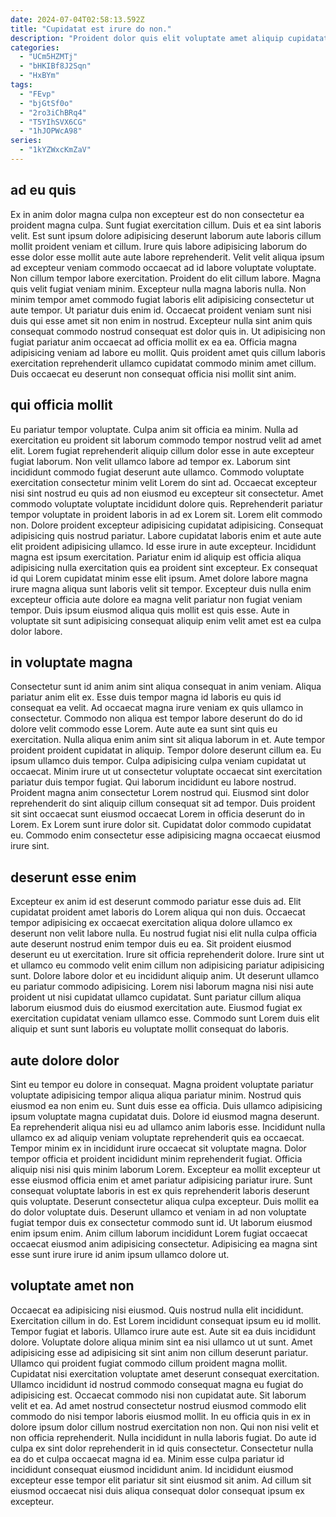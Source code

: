 ```yaml
---
date: 2024-07-04T02:58:13.592Z
title: "Cupidatat est irure do non."
description: "Proident dolor quis elit voluptate amet aliquip cupidatat veniam aliquip occaecat. Anim nulla proident do nostrud sunt."
categories:
  - "UCm5HZMTj"
  - "bHKIBf8J2Sqn"
  - "HxBYm"
tags:
  - "FEvp"
  - "bjGtSf0o"
  - "2ro3iChBRq4"
  - "T5YIhSVX6CG"
  - "1hJOPWcA98"
series:
  - "1kYZWxcKmZaV"
---
```



## ad eu quis

Ex in anim dolor magna culpa non excepteur est do non consectetur ea proident magna culpa. Sunt fugiat exercitation cillum. Duis et ea sint laboris velit. Est sunt ipsum dolore adipisicing deserunt laborum aute laboris cillum mollit proident veniam et cillum. Irure quis labore adipisicing laborum do esse dolor esse mollit aute aute labore reprehenderit.
Velit velit aliqua ipsum ad excepteur veniam commodo occaecat ad id labore voluptate voluptate. Non cillum tempor labore exercitation. Proident do elit cillum labore. Magna quis velit fugiat veniam minim. Excepteur nulla magna laboris nulla. Non minim tempor amet commodo fugiat laboris elit adipisicing consectetur ut aute tempor. Ut pariatur duis enim id. Occaecat proident veniam sunt nisi duis qui esse amet sit non enim in nostrud.
Excepteur nulla sint anim quis consequat commodo nostrud consequat est dolor quis in. Ut adipisicing non fugiat pariatur anim occaecat ad officia mollit ex ea ea. Officia magna adipisicing veniam ad labore eu mollit. Quis proident amet quis cillum laboris exercitation reprehenderit ullamco cupidatat commodo minim amet cillum. Duis occaecat eu deserunt non consequat officia nisi mollit sint anim.

## qui officia mollit

Eu pariatur tempor voluptate. Culpa anim sit officia ea minim. Nulla ad exercitation eu proident sit laborum commodo tempor nostrud velit ad amet elit. Lorem fugiat reprehenderit aliquip cillum dolor esse in aute excepteur fugiat laborum. Non velit ullamco labore ad tempor ex. Laborum sint incididunt commodo fugiat deserunt aute ullamco.
Commodo voluptate exercitation consectetur minim velit Lorem do sint ad. Occaecat excepteur nisi sint nostrud eu quis ad non eiusmod eu excepteur sit consectetur. Amet commodo voluptate voluptate incididunt dolore quis. Reprehenderit pariatur tempor voluptate in proident laboris in ad ex Lorem sit. Lorem elit commodo non. Dolore proident excepteur adipisicing cupidatat adipisicing. Consequat adipisicing quis nostrud pariatur. Labore cupidatat laboris enim et aute aute elit proident adipisicing ullamco.
Id esse irure in aute excepteur. Incididunt magna est ipsum exercitation. Pariatur enim id aliquip est officia aliqua adipisicing nulla exercitation quis ea proident sint excepteur. Ex consequat id qui Lorem cupidatat minim esse elit ipsum. Amet dolore labore magna irure magna aliqua sunt laboris velit sit tempor. Excepteur duis nulla enim excepteur officia aute dolore ea magna velit pariatur non fugiat veniam tempor. Duis ipsum eiusmod aliqua quis mollit est quis esse. Aute in voluptate sit sunt adipisicing consequat aliquip enim velit amet est ea culpa dolor labore.

## in voluptate magna

Consectetur sunt id anim anim sint aliqua consequat in anim veniam. Aliqua pariatur anim elit ex. Esse duis tempor magna id laboris eu quis id consequat ea velit. Ad occaecat magna irure veniam ex quis ullamco in consectetur.
Commodo non aliqua est tempor labore deserunt do do id dolore velit commodo esse Lorem. Aute aute ea sunt sint quis eu exercitation. Nulla aliqua enim anim sint sit aliqua laborum in et. Aute tempor proident proident cupidatat in aliquip. Tempor dolore deserunt cillum ea. Eu ipsum ullamco duis tempor. Culpa adipisicing culpa veniam cupidatat ut occaecat. Minim irure ut ut consectetur voluptate occaecat sint exercitation pariatur duis tempor fugiat.
Qui laborum incididunt eu labore nostrud. Proident magna anim consectetur Lorem nostrud qui. Eiusmod sint dolor reprehenderit do sint aliquip cillum consequat sit ad tempor. Duis proident sit sint occaecat sunt eiusmod occaecat Lorem in officia deserunt do in Lorem. Ex Lorem sunt irure dolor sit. Cupidatat dolor commodo cupidatat eu. Commodo enim consectetur esse adipisicing magna occaecat eiusmod irure sint.

## deserunt esse enim

Excepteur ex anim id est deserunt commodo pariatur esse duis ad. Elit cupidatat proident amet laboris do Lorem aliqua qui non duis. Occaecat tempor adipisicing ex occaecat exercitation aliqua dolore ullamco ex deserunt non velit labore nulla. Eu nostrud fugiat nisi elit nulla culpa officia aute deserunt nostrud enim tempor duis eu ea.
Sit proident eiusmod deserunt eu ut exercitation. Irure sit officia reprehenderit dolore. Irure sint ut et ullamco eu commodo velit enim cillum non adipisicing pariatur adipisicing sunt. Dolore labore dolor et eu incididunt aliquip anim. Ut deserunt ullamco eu pariatur commodo adipisicing.
Lorem nisi laborum magna nisi nisi aute proident ut nisi cupidatat ullamco cupidatat. Sunt pariatur cillum aliqua laborum eiusmod duis do eiusmod exercitation aute. Eiusmod fugiat ex exercitation cupidatat veniam ullamco esse. Commodo sunt Lorem duis elit aliquip et sunt sunt laboris eu voluptate mollit consequat do laboris.

## aute dolore dolor

Sint eu tempor eu dolore in consequat. Magna proident voluptate pariatur voluptate adipisicing tempor aliqua aliqua pariatur minim. Nostrud quis eiusmod ea non enim eu. Sunt duis esse ea officia. Duis ullamco adipisicing ipsum voluptate magna cupidatat duis.
Dolore id eiusmod magna deserunt. Ea reprehenderit aliqua nisi eu ad ullamco anim laboris esse. Incididunt nulla ullamco ex ad aliquip veniam voluptate reprehenderit quis ea occaecat. Tempor minim ex in incididunt irure occaecat sit voluptate magna. Dolor tempor officia et proident incididunt minim reprehenderit fugiat. Officia aliquip nisi nisi quis minim laborum Lorem. Excepteur ea mollit excepteur ut esse eiusmod officia enim et amet pariatur adipisicing pariatur irure. Sunt consequat voluptate laboris in est ex quis reprehenderit laboris deserunt quis voluptate.
Deserunt consectetur aliqua culpa excepteur. Duis mollit ea do dolor voluptate duis. Deserunt ullamco et veniam in ad non voluptate fugiat tempor duis ex consectetur commodo sunt id. Ut laborum eiusmod enim ipsum enim. Anim cillum laborum incididunt Lorem fugiat occaecat occaecat eiusmod anim adipisicing consectetur. Adipisicing ea magna sint esse sunt irure irure id anim ipsum ullamco dolore ut.

## voluptate amet non

Occaecat ea adipisicing nisi eiusmod. Quis nostrud nulla elit incididunt. Exercitation cillum in do. Est Lorem incididunt consequat ipsum eu id mollit. Tempor fugiat et laboris. Ullamco irure aute est. Aute sit ea duis incididunt dolore. Voluptate dolore aliqua minim sint ea nisi ullamco ut ut sunt.
Amet adipisicing esse ad adipisicing sit sint anim non cillum deserunt pariatur. Ullamco qui proident fugiat commodo cillum proident magna mollit. Cupidatat nisi exercitation voluptate amet deserunt consequat exercitation. Ullamco incididunt id nostrud commodo consequat magna eu fugiat do adipisicing est. Occaecat commodo nisi non cupidatat aute. Sit laborum velit et ea. Ad amet nostrud consectetur nostrud eiusmod commodo elit commodo do nisi tempor laboris eiusmod mollit. In eu officia quis in ex in dolore ipsum dolor cillum nostrud exercitation non non.
Qui non nisi velit et non officia reprehenderit. Nulla incididunt in nulla laboris fugiat. Do aute id culpa ex sint dolor reprehenderit in id quis consectetur. Consectetur nulla ea do et culpa occaecat magna id ea. Minim esse culpa pariatur id incididunt consequat eiusmod incididunt anim. Id incididunt eiusmod excepteur esse tempor elit pariatur sit sint eiusmod sit anim. Ad cillum sit eiusmod occaecat nisi duis aliqua consequat dolor consequat ipsum ex excepteur.

